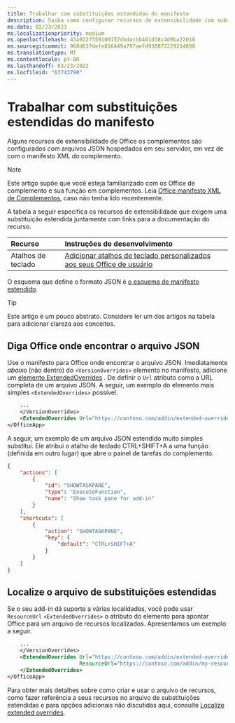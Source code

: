 ```yaml
---
title: Trabalhar com substituições estendidas do manifesto
description: Saiba como configurar recursos de extensibilidade com substituições estendidas do manifesto.
ms.date: 02/23/2021
ms.localizationpriority: medium
ms.openlocfilehash: 43a922f559100157dbdacbb401d38c4d9ba22010
ms.sourcegitcommit: 968d637defe816449a797aefd930872229214898
ms.translationtype: MT
ms.contentlocale: pt-BR
ms.lasthandoff: 03/23/2022
ms.locfileid: "63743790"
---
```

# <a name="work-with-extended-overrides-of-the-manifest"></a>Trabalhar com substituições estendidas do manifesto

Alguns recursos de extensibilidade de Office os complementos são configurados com arquivos JSON hospedados em seu servidor, em vez de com o manifesto XML do complemento.

> [!NOTE]
> Este artigo supõe que você esteja familiarizado com os Office de complemento e sua função em complementos. Leia [Office manifesto XML de Complementos](add-in-manifests.md), caso não tenha lido recentemente.

A tabela a seguir especifica os recursos de extensibilidade que exigem uma substituição estendida juntamente com links para a documentação do recurso.

| Recurso | Instruções de desenvolvimento |
| :----- | :----- |
| Atalhos de teclado | [Adicionar atalhos de teclado personalizados aos seus Office de usuário](../design/keyboard-shortcuts.md) |

O esquema que define o formato JSON é [o esquema de manifesto estendido](https://developer.microsoft.com/json-schemas/office-js/extended-manifest.schema.json).

> [!TIP]
> Este artigo é um pouco abstrato. Considere ler um dos artigos na tabela para adicionar clareza aos conceitos.

## <a name="tell-office-where-to-find-the-json-file"></a>Diga Office onde encontrar o arquivo JSON

Use o manifesto para Office onde encontrar o arquivo JSON. Imediatamente *abaixo* (não dentro) do `<VersionOverrides>` elemento no manifesto, adicione um [elemento ExtendedOverrides](../reference/manifest/extendedoverrides.md) . De definir o `Url` atributo como a URL completa de um arquivo JSON. A seguir, um exemplo do elemento mais simples `<ExtendedOverrides>` possível.

```xml
    ...
    </VersionOverrides>  
    <ExtendedOverrides Url="https://contoso.com/addin/extended-overrides.json"></ExtendedOverrides>
</OfficeApp>
```

A seguir, um exemplo de um arquivo JSON estendido muito simples substitui. Ele atribui o atalho de teclado CTRL+SHIFT+A a uma função (definida em outro lugar) que abre o painel de tarefas do complemento.

```json
{
    "actions": [
        {
            "id": "SHOWTASKPANE",
            "type": "ExecuteFunction",
            "name": "Show task pane for add-in"
        }
    ],
    "shortcuts": [
        {
            "action": "SHOWTASKPANE",
            "key": {
                "default": "CTRL+SHIFT+A"
            }
        }
    ]
}
```

## <a name="localize-the-extended-overrides-file"></a>Localize o arquivo de substituições estendidas

Se o seu add-in dá suporte a várias localidades, você pode usar `ResourceUrl` `<ExtendedOverrides>` o atributo do elemento para apontar Office para um arquivo de recursos localizados. Apresentamos um exemplo a seguir.

```xml
    ...
    </VersionOverrides>  
    <ExtendedOverrides Url="https://contoso.com/addin/extended-overrides.json" 
                       ResourceUrl="https://contoso.com/addin/my-resources.json">
    </ExtendedOverrides>
</OfficeApp>
```

Para obter mais detalhes sobre como criar e usar o arquivo de recursos, como fazer referência a seus recursos no arquivo de substituições estendidas e para opções adicionais não discutidas aqui, consulte [Localize extended overrides](localization.md#localize-extended-overrides).
